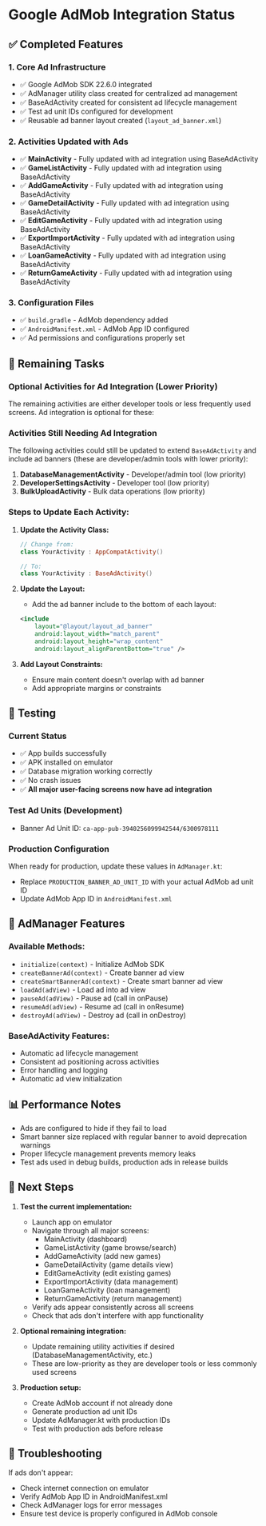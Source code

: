 # Google AdMob Integration Status

## ✅ Completed Features

### 1. Core Ad Infrastructure
- ✅ Google AdMob SDK 22.6.0 integrated
- ✅ AdManager utility class created for centralized ad management
- ✅ BaseAdActivity created for consistent ad lifecycle management
- ✅ Test ad unit IDs configured for development
- ✅ Reusable ad banner layout created (`layout_ad_banner.xml`)

### 2. Activities Updated with Ads
- ✅ **MainActivity** - Fully updated with ad integration using BaseAdActivity
- ✅ **GameListActivity** - Fully updated with ad integration using BaseAdActivity
- ✅ **AddGameActivity** - Fully updated with ad integration using BaseAdActivity
- ✅ **GameDetailActivity** - Fully updated with ad integration using BaseAdActivity
- ✅ **EditGameActivity** - Fully updated with ad integration using BaseAdActivity
- ✅ **ExportImportActivity** - Fully updated with ad integration using BaseAdActivity
- ✅ **LoanGameActivity** - Fully updated with ad integration using BaseAdActivity
- ✅ **ReturnGameActivity** - Fully updated with ad integration using BaseAdActivity

### 3. Configuration Files
- ✅ `build.gradle` - AdMob dependency added
- ✅ `AndroidManifest.xml` - AdMob App ID configured
- ✅ Ad permissions and configurations properly set

## 🚧 Remaining Tasks

### Optional Activities for Ad Integration (Lower Priority)
The remaining activities are either developer tools or less frequently used screens. Ad integration is optional for these:

### Activities Still Needing Ad Integration
The following activities could still be updated to extend `BaseAdActivity` and include ad banners (these are developer/admin tools with lower priority):

1. **DatabaseManagementActivity** - Developer/admin tool (low priority)
2. **DeveloperSettingsActivity** - Developer tool (low priority) 
3. **BulkUploadActivity** - Bulk data operations (low priority)

### Steps to Update Each Activity:

1. **Update the Activity Class:**
   ```kotlin
   // Change from:
   class YourActivity : AppCompatActivity()
   
   // To:
   class YourActivity : BaseAdActivity()
   ```

2. **Update the Layout:**
   - Add the ad banner include to the bottom of each layout:
   ```xml
   <include
       layout="@layout/layout_ad_banner"
       android:layout_width="match_parent"
       android:layout_height="wrap_content"
       android:layout_alignParentBottom="true" />
   ```

3. **Add Layout Constraints:**
   - Ensure main content doesn't overlap with ad banner
   - Add appropriate margins or constraints

## 📱 Testing

### Current Status
- ✅ App builds successfully
- ✅ APK installed on emulator  
- ✅ Database migration working correctly
- ✅ No crash issues
- ✅ **All major user-facing screens now have ad integration**

### Test Ad Units (Development)
- Banner Ad Unit ID: `ca-app-pub-3940256099942544/6300978111`

### Production Configuration
When ready for production, update these values in `AdManager.kt`:
- Replace `PRODUCTION_BANNER_AD_UNIT_ID` with your actual AdMob ad unit ID
- Update AdMob App ID in `AndroidManifest.xml`

## 🔧 AdManager Features

### Available Methods:
- `initialize(context)` - Initialize AdMob SDK
- `createBannerAd(context)` - Create banner ad view
- `createSmartBannerAd(context)` - Create smart banner ad view
- `loadAd(adView)` - Load ad into ad view
- `pauseAd(adView)` - Pause ad (call in onPause)
- `resumeAd(adView)` - Resume ad (call in onResume)
- `destroyAd(adView)` - Destroy ad (call in onDestroy)

### BaseAdActivity Features:
- Automatic ad lifecycle management
- Consistent ad positioning across activities
- Error handling and logging
- Automatic ad view initialization

## 📊 Performance Notes

- Ads are configured to hide if they fail to load
- Smart banner size replaced with regular banner to avoid deprecation warnings
- Proper lifecycle management prevents memory leaks
- Test ads used in debug builds, production ads in release builds

## 🎯 Next Steps

1. **Test the current implementation:**
   - Launch app on emulator
   - Navigate through all major screens:
     - MainActivity (dashboard)
     - GameListActivity (game browse/search)
     - AddGameActivity (add new games)
     - GameDetailActivity (game details view)
     - EditGameActivity (edit existing games)
     - ExportImportActivity (data management)
     - LoanGameActivity (loan management)
     - ReturnGameActivity (return management)
   - Verify ads appear consistently across all screens
   - Check that ads don't interfere with app functionality

2. **Optional remaining integration:**
   - Update remaining utility activities if desired (DatabaseManagementActivity, etc.)
   - These are low-priority as they are developer tools or less commonly used screens

3. **Production setup:**
   - Create AdMob account if not already done
   - Generate production ad unit IDs
   - Update AdManager.kt with production IDs
   - Test with production ads before release

## 🐛 Troubleshooting

If ads don't appear:
- Check internet connection on emulator
- Verify AdMob App ID in AndroidManifest.xml
- Check AdManager logs for error messages
- Ensure test device is properly configured in AdMob console
